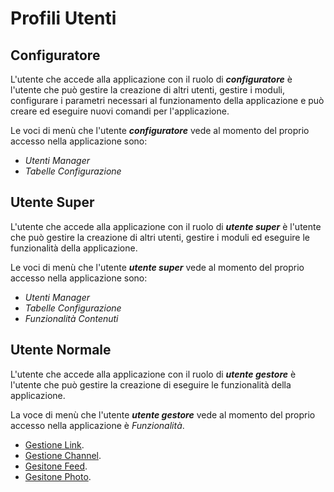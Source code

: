 # Profili Utenti

## Configuratore

L'utente che accede alla applicazione con il ruolo di ***configuratore*** è l'utente che può gestire la creazione di altri utenti, gestire i moduli, configurare i parametri necessari al funzionamento della applicazione e può creare ed eseguire nuovi comandi per l'applicazione.

Le voci di menù che l'utente ***configuratore*** vede al momento del proprio accesso nella applicazione sono:
* *Utenti Manager*
* *Tabelle Configurazione*


## Utente Super

L'utente che accede alla applicazione con il ruolo di ***utente super*** è l'utente che può gestire la creazione di altri utenti, gestire i moduli ed eseguire le funzionalità della applicazione.

Le voci di menù che l'utente ***utente super*** vede al momento del proprio accesso nella applicazione sono:
* *Utenti Manager*
* *Tabelle Configurazione*
* *Funzionalità Contenuti*

## Utente Normale

L'utente che accede alla applicazione con il ruolo di ***utente gestore*** è l'utente che può gestire la creazione di  eseguire le funzionalità della applicazione.

La voce di menù che l'utente  ***utente gestore*** vede al momento del proprio accesso nella applicazione è *Funzionalità*.


* [Gestione Link](../funzionalita_contenuti/README.htmL).
* [Gestione Channel](../funzionalita_contenuti/README.htmL).
* [Gesitone Feed](../funzionalita_contenuti/README.htmL).
* [Gesitone Photo](../funzionalita_contenuti/README.htmL).
